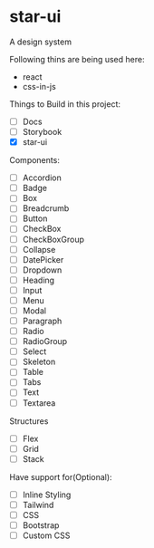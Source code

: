 # star-ui

A design system

Following thins are being used here:

- react
- css-in-js

Things to Build in this project:

- [ ] Docs
- [ ] Storybook
- [x] star-ui

Components:

- [ ] Accordion
- [ ] Badge
- [ ] Box
- [ ] Breadcrumb
- [ ] Button
- [ ] CheckBox
- [ ] CheckBoxGroup
- [ ] Collapse
- [ ] DatePicker
- [ ] Dropdown
- [ ] Heading
- [ ] Input
- [ ] Menu
- [ ] Modal
- [ ] Paragraph
- [ ] Radio
- [ ] RadioGroup
- [ ] Select
- [ ] Skeleton
- [ ] Table
- [ ] Tabs
- [ ] Text
- [ ] Textarea

Structures

- [ ] Flex
- [ ] Grid
- [ ] Stack

Have support for(Optional):

- [ ] Inline Styling
- [ ] Tailwind
- [ ] CSS
- [ ] Bootstrap
- [ ] Custom CSS
